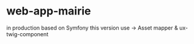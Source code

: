 # web-app-mairie
in production
based on Symfony 
this version use -> Asset mapper & ux-twig-component

